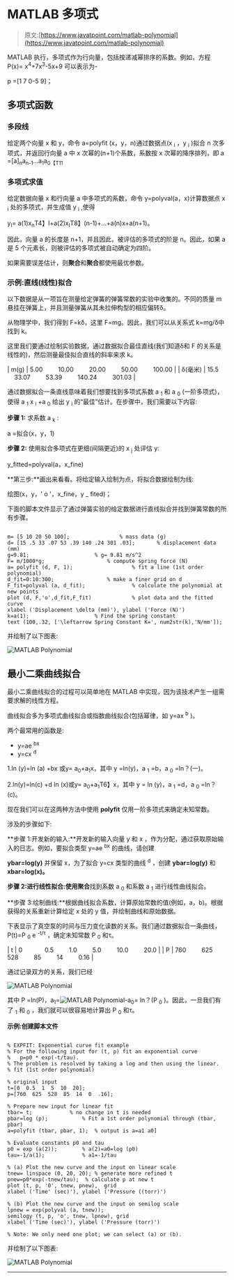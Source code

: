 # MATLAB 多项式

> 原文:[https://www.javatpoint.com/matlab-polynomial](https://www.javatpoint.com/matlab-polynomial)

MATLAB 执行，多项式作为行向量，包括按递减幂排序的系数。例如，方程 P(x)= x<sup>4</sup>+7x<sup>3</sup>-5x+9 可以表示为-

p =[1 7 0-5 9]；

## 多项式函数

### 多段线

给定两个向量 x 和 y，命令 a=polyfit (x，y，n)通过数据点(x <sub>i</sub> ，y <sub>i</sub> )拟合 n 次多项式，并返回行向量 a 中 x 次幂的(n+1)个系数，系数按 x 次幂的降序排列，即 a =[a]<sub>n</sub>a<sub>n-1</sub>…a<sub>1</sub>a<sub>0【T11</sub>

### 多项式求值

给定数据向量 x 和行向量 a 中多项式的系数，命令 y=polyval(a，x)计算数据点 x <sub>i</sub> 处的多项式，并生成值 y <sub>i</sub> ,使得

y<sub>I</sub>= a(1)x<sub>n</sub>T4】I+a(2)x<sub>I</sub>T8】(n-1)+…+a(n)x+a(n+1)。

因此，向量 a 的长度是 n+1，并且因此，被评估的多项式的阶是 n。因此，如果 a 是 5 个元素长，则被评估的多项式被自动确定为四阶。

如果需要误差估计，则**聚合**和**聚合**都使用最优参数。

### 示例:直线(线性)拟合

以下数据是从一项旨在测量给定弹簧的弹簧常数的实验中收集的。不同的质量 m 悬挂在弹簧上，并且测量弹簧从其未拉伸构型的相应偏转δ。

从物理学中，我们得到 F=kδ，这里 F=mg。因此，我们可以从关系式 k=mg/δ中找到 k。

这里我们要通过绘制实验数据，通过数据拟合最佳直线(我们知道δ和 F 的关系是线性的)，然后测量最佳拟合直线的斜率来求 k。

| m(g) | 5.00         10.00         20.00         50.00         100.00 |
| δ(毫米) | 15.5         33.07         53.39         140.24         301.03 |

通过数据拟合一条直线意味着我们想要找到多项式系数 a <sub>1</sub> 和 a <sub>0</sub> (一阶多项式)，使得 a <sub>1</sub> x <sub>i</sub> +a <sub>0</sub> 给出 y <sub>i</sub> 的“最佳”估计。在步骤中，我们需要以下内容:

**步骤 1:** 求系数 a <sub>k</sub> :

a =拟合(x，y，1)

**步骤 2:** 使用拟合多项式在更细(间隔更近)的 x <sub>j</sub> 处评估 y:

y_fitted=polyval(a，x_fine)

**第三步:**画出来看看。将给定输入绘制为点，将拟合数据绘制为线:

绘图(x，y，' o '，x_fine，y _ fited)；

下面的脚本文件显示了通过弹簧实验的给定数据进行直线拟合并找到弹簧常数的所有步骤。

```

m= [5 10 20 50 100];				% mass data (g)
d= [15 .5 33 .07 53 .39 140 .24 301 .03];		% displacement data (mm)
g=9.81;						% g= 9.81 m/s^2
F= m/1000*g;					% compute spring force (N)
a= polyfit (d, F, 1);					% fit a line (1st order polynomial)
d_fit=0:10:300;				  	% make a finer grid on d
F_fit=polyval (a, d_fit);				% calculate the polynomial at new points
plot (d, F,'o',d_fit,F_fit)				% plot data and the fitted curve
xlabel ('Displacement \delta (mm)'), ylabel ('Force (N)')
k=a(1);						% Find the spring constant
text (100,.32, ['\leftarrow Spring Constant K=', num2str(k),'N/mm']);

```

并绘制了以下图表:

![MATLAB Polynomial](../Images/cf5b47d9b768a24a64a814eb5aeef1e0.png)

## 最小二乘曲线拟合

最小二乘曲线拟合的过程可以简单地在 MATLAB 中实现，因为该技术产生一组需要求解的线性方程。

曲线拟合多为多项式曲线拟合或指数曲线拟合(包括幂律，如 y=ax <sup>b</sup> )。

两个最常用的函数是:

*   y=ae <sup>bx</sup>
*   y=cx <sup>d</sup>

1.ln (y)=ln (a) +bx 或y= a<sub>0</sub>+a<sub>1</sub>x，其中 y =ln(y)，a <sub>1</sub> =b，a <sub>0</sub> =ln？(一)。

2.ln(y)=ln(c) +d ln (x)或y= a<sub>0</sub>+a<sub>1</sub>T6】x，其中 y = ln (y)，a <sub>1</sub> =d，a <sub>0</sub> =ln？(c)。

现在我们可以在这两种方法中使用 **polyfit** 仅用一阶多项式来确定未知常数。

涉及的步骤如下:

**步骤 1:开发新的输入:**开发新的输入向量 y 和 x ，作为分配，通过获取原始输入的日志。例如，要拟合类型 y=ae <sup>bx</sup> 的曲线，请创建

**ybar=log(y)** 并保留 x，为了拟合 y=cx 类型的曲线 <sup>d</sup> ，创建 **ybar=log(y)** 和 **xbar=log(x)。**

**步骤 2:进行线性拟合:**使用**聚合**找到系数 a <sub>0</sub> 和系数 a <sub>1</sub> 进行线性曲线拟合。

**步骤 3:绘制曲线:**根据曲线拟合系数，计算原始常数的值(例如，a，b)。根据获得的关系重新计算给定 x 处的 y 值，并绘制曲线和原始数据。

下表显示了真空泵的时间与压力变化读数的关系。我们通过数据拟合一条曲线，P(t)=P <sub>0</sub> e <sup>-t/τ</sup> ，确定未知常数 P <sub>0</sub> 和τ。

| t | 0             0.5         1.0         5.0         10.0         20.0 |
| P | 760         625         528         85         14         0.16 |

通过记录双方的关系，我们已经

![MATLAB Polynomial](../Images/d4b4941879ef79e67085a523652a3534.png)

其中 P =ln(P)，a<sub>1</sub>=![MATLAB Polynomial](../Images/1d15052bb11412e626d0d18f234b003b.png)-a<sub>0</sub>= ln？(P <sub>0</sub> )。因此，一旦我们有了 <sub>1</sub> 和 <sub>0</sub> ，我们就可以很容易地计算出 P <sub>0</sub> 和τ。

**示例:创建脚本文件**

```

% EXPFIT: Exponential curve fit example
% For the following input for (t, p) fit an exponential curve
%	p=p0 * exp(-t/tau).
% The problem is resolved by taking a log and then using the linear. 
% fit (1st order polynomial)

% original input
t=[0  0.5  1  5  10  20];
p=[760  625  528  85  14  0  .16];

% Prepare new input for linear fit
tbar= t;			% no change in t is needed
pbar=log (p);			% Fit a 1st order polynomial through (tbar, pbar)
a=polyfit (tbar, pbar, 1);	% output is a=a1 a0]

% Evaluate constants p0 and tau
p0 = exp (a(2));		% a(2)=a0=log (p0)
tau=-1/a(1);			% a1=-1/tau

% (a) Plot the new curve and the input on linear scale
tnew= linspace (0, 20, 20);	% generate more refined t
pnew=p0*exp(-tnew/tau);  % calculate p at new t
plot (t, p, '0', tnew, pnew),  grid
xlabel ('Time' (sec)'), ylabel ('Pressure ((torr)')

% (b) Plot the new curve and the input on semilog scale
lpnew = exp(polyval (a, tnew));
semilogy (t, p, 'o', tnew, lpnew), grid
xlabel ('Time (sec)'), ylabel ('Pressure (torr)')

% Note: We only need one plot; we can select (a) or (b).

```

并绘制了以下图表:

![MATLAB Polynomial](../Images/937cb04e98207ff817751a3cb80378ac.png)

* * *